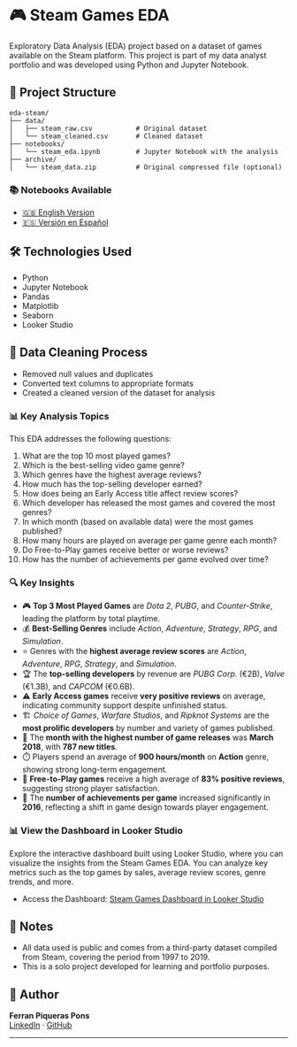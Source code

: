 # 🎮 Steam Games EDA

Exploratory Data Analysis (EDA) project based on a dataset of games available on the Steam platform. This project is part of my data analyst portfolio and was developed using Python and Jupyter Notebook. 

## 📁 Project Structure
```
eda-steam/
├── data/
│   ├── steam_raw.csv           # Original dataset
│   └── steam_cleaned.csv       # Cleaned dataset
├── notebooks/
│   └── steam_eda.ipynb         # Jupyter Notebook with the analysis
├── archive/
│   └── steam_data.zip          # Original compressed file (optional)
```
### 📚 Notebooks Available

- [🇬🇧 English Version](notebooks/steam_eda_ENG.ipynb)
- [🇪🇸 Versión en Español](notebooks/steam_eda_ESP.ipynb)

## 🛠️ Technologies Used

- Python
- Jupyter Notebook
- Pandas
- Matplotlib
- Seaborn
- Looker Studio

## 🧹 Data Cleaning Process

- Removed null values and duplicates
- Converted text columns to appropriate formats
- Created a cleaned version of the dataset for analysis

### 📊 Key Analysis Topics

This EDA addresses the following questions:

1. What are the top 10 most played games?
2. Which is the best-selling video game genre?
3. Which genres have the highest average reviews?
4. How much has the top-selling developer earned?
5. How does being an Early Access title affect review scores?
6. Which developer has released the most games and covered the most genres?
7. In which month (based on available data) were the most games published?
8. How many hours are played on average per game genre each month?
9. Do Free-to-Play games receive better or worse reviews?
10. How has the number of achievements per game evolved over time?

### 🔍 Key Insights

- 🎮 **Top 3 Most Played Games** are *Dota 2*, *PUBG*, and *Counter-Strike*, leading the platform by total playtime.
- 💰 **Best-Selling Genres** include *Action*, *Adventure*, *Strategy*, *RPG*, and *Simulation*.
- ⭐ Genres with the **highest average review scores** are *Action*, *Adventure*, *RPG*, *Strategy*, and *Simulation*.
- 🏆 The **top-selling developers** by revenue are *PUBG Corp.* (€2B), *Valve* (€1.3B), and *CAPCOM* (€0.6B).
- ⚠️ **Early Access games** receive **very positive reviews** on average, indicating community support despite unfinished status.
- 🏗️ *Choice of Games*, *Warfare Studios*, and *Ripknot Systems* are the **most prolific developers** by number and variety of games published.
- 📅 The **month with the highest number of game releases** was **March 2018**, with **787 new titles**.
- ⏱️ Players spend an average of **900 hours/month** on **Action** genre, showing strong long-term engagement.
- 💸 **Free-to-Play games** receive a high average of **83% positive reviews**, suggesting strong player satisfaction.
- 🏅 The **number of achievements per game** increased significantly in **2016**, reflecting a shift in game design towards player engagement.


### 📊 View the Dashboard in Looker Studio

Explore the interactive dashboard built using Looker Studio, where you can visualize the insights from the Steam Games EDA. You can analyze key metrics such as the top games by sales, average review scores, genre trends, and more.
-	Access the Dashboard: [Steam Games Dashboard in Looker Studio](https://lookerstudio.google.com/reporting/eb6de786-8f58-49d0-8f2d-9ad382f9958f)

## 📌 Notes

- All data used is public and comes from a third-party dataset compiled from Steam, covering the period from 1997 to 2019.
- This is a solo project developed for learning and portfolio purposes.

## 👤 Author

**Ferran Piqueras Pons**  
[LinkedIn](https://www.linkedin.com/in/fpiqueraspons/) · [GitHub](https://github.com/Tzantza)

---
